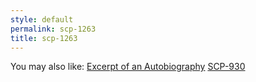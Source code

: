 ```yaml
---
style: default
permalink: scp-1263
title: scp-1263
---
```

You may also like:
[Excerpt of an Autobiography](http://scp-wiki.net/excerpt-of-an-autobiography)
[SCP-930](http://scp-wiki.net/scp-930)